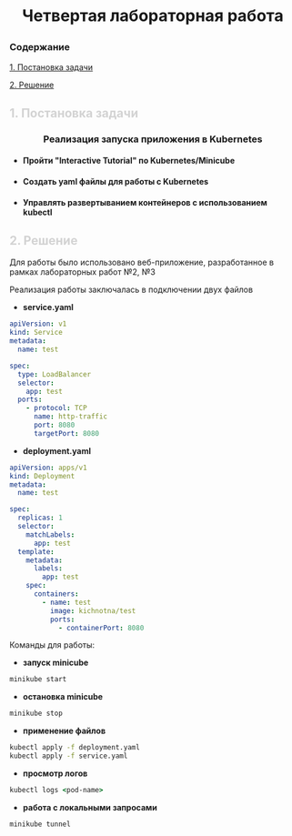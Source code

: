 # <p style="width: 100%; text-align: center">Четвертая лабораторная работа</p>

### Содержание

[1. Постановка задачи](#setTask)

[2. Решение](#decision)

## <a id="setTask" style="color: lightgrey">1. Постановка задачи</a>

### <p style="width: 100%; text-align: center">Реализация запуска приложения в Kubernetes</p>

- #### Пройти "Interactive Tutorial" по Kubernetes/Minicube
- #### Создать yaml файлы для работы с Kubernetes
- #### Управлять развертыванием контейнеров с использованием kubectl

## <a id="decision" style="color: lightgrey">2. Решение</a>

Для работы было использовано веб-приложение, разработанное в рамках лабораторных работ №2, №3

Реализация работы заключалась в подключении двух файлов

- **service.yaml**

```yaml
apiVersion: v1
kind: Service
metadata:
  name: test

spec:
  type: LoadBalancer
  selector:
    app: test
  ports:
    - protocol: TCP
      name: http-traffic
      port: 8080
      targetPort: 8080
```

- **deployment.yaml**

```yaml
apiVersion: apps/v1
kind: Deployment
metadata:
  name: test

spec:
  replicas: 1
  selector:
    matchLabels:
      app: test
  template:
    metadata:
      labels:
        app: test
    spec:
      containers:
        - name: test
          image: kichnotna/test
          ports:
            - containerPort: 8080
```

Команды для работы:

- **запуск minicube**

```cmd
minikube start
```

- **остановка minicube**

```cmd
minikube stop
```

- **применение файлов**

```cmd
kubectl apply -f deployment.yaml
kubectl apply -f service.yaml
```

- **просмотр логов**

```cmd
kubectl logs <pod-name>
```

- **работа с локальными запросами**

```cmd
minikube tunnel
```
